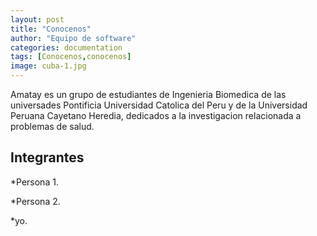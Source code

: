 ```yaml
---
layout: post
title: "Conocenos"
author: "Equipo de software"
categories: documentation
tags: [Conocenos,conocenos]
image: cuba-1.jpg
---
```


Amatay es un grupo de estudiantes de Ingenieria Biomedica de las universades Pontificia Universidad Catolica del Peru y de la Universidad Peruana Cayetano Heredia, dedicados a la investigacion relacionada a problemas de salud. 

## Integrantes

*Persona 1.

*Persona 2.

*yo.

